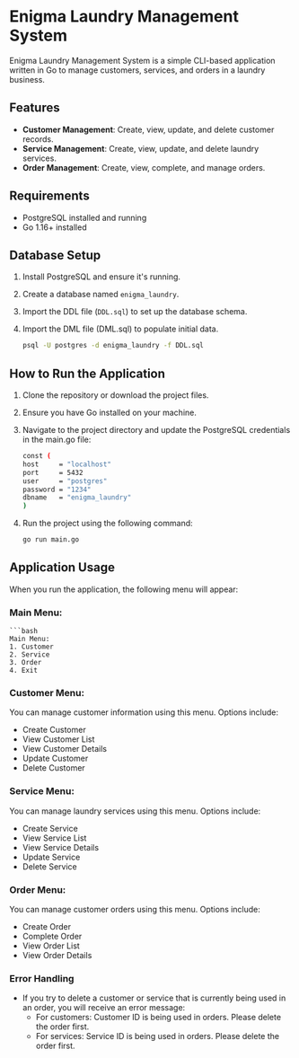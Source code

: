 # Enigma Laundry Management System

Enigma Laundry Management System is a simple CLI-based application written in Go to manage customers, services, and orders in a laundry business.

## Features

- **Customer Management**: Create, view, update, and delete customer records.
- **Service Management**: Create, view, update, and delete laundry services.
- **Order Management**: Create, view, complete, and manage orders.

## Requirements

- PostgreSQL installed and running
- Go 1.16+ installed

## Database Setup

1. Install PostgreSQL and ensure it's running.
2. Create a database named `enigma_laundry`.
3. Import the DDL file (`DDL.sql`) to set up the database schema.
4. Import the DML file (DML.sql) to populate initial data.

   ```bash
   psql -U postgres -d enigma_laundry -f DDL.sql

  ## How to Run the Application
1. Clone the repository or download the project files.
2. Ensure you have Go installed on your machine.
3. Navigate to the project directory and update the PostgreSQL credentials in the main.go file:

    ```bash
    const (
    host     = "localhost"
    port     = 5432
    user     = "postgres"
    password = "1234"
    dbname   = "enigma_laundry"
    )
4. Run the project using the following command:

    ```bash
    go run main.go

## Application Usage
When you run the application, the following menu will appear:

### Main Menu:

    ```bash
    Main Menu:
    1. Customer
    2. Service
    3. Order
    4. Exit

### Customer Menu:
You can manage customer information using this menu. Options include:
- Create Customer
- View Customer List
- View Customer Details
- Update Customer
- Delete Customer

### Service Menu:
You can manage laundry services using this menu. Options include:

- Create Service
- View Service List
- View Service Details
- Update Service
- Delete Service
### Order Menu:
You can manage customer orders using this menu. Options include:

- Create Order
- Complete Order
- View Order List
- View Order Details
### Error Handling
- If you try to delete a customer or service that is currently being used in an order, you will receive an error message:
    - For customers: Customer ID is being used in orders. Please delete the order first.
    - For services: Service ID is being used in orders. Please delete the order first.